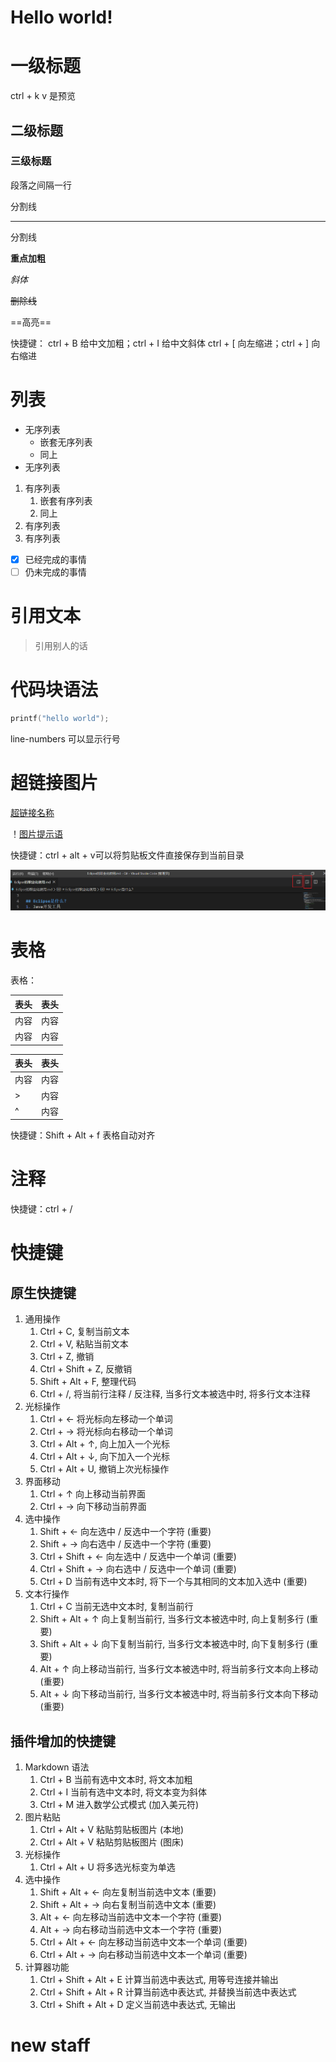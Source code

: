 # Hello world!

# 一级标题

ctrl + k v 是预览

## 二级标题

### 三级标题

段落之间隔一行

分割线

---

分割线

**重点加粗**

*斜体*

~~删除线~~

==高亮==

快捷键：
ctrl + B 给中文加粗；ctrl + I 给中文斜体
ctrl + [ 向左缩进；ctrl + ] 向右缩进

# 列表

* 无序列表
    * 嵌套无序列表
    * 同上
* 无序列表

1. 有序列表
   1. 嵌套有序列表
   2. 同上
2. 有序列表
3. 有序列表

- [x] 已经完成的事情
- [ ] 仍未完成的事情

# 引用文本

> 引用别人的话

# 代码块语法

``` c {.line-numbers}
printf("hello world");
```
line-numbers 可以显示行号

# 超链接图片

[超链接名称](链接地址)

！[图片提示语](图片地址)

快捷键：ctrl + alt + v可以将剪贴板文件直接保存到当前目录

![就像这样](images/2021-04-26-23-46-30.png)

# 表格

表格：

| 表头 | 表头 |
| ---- | ---- |
| 内容 | 内容 |
| 内容 | 内容 |

| 表头 | 表头 |
| ---- | ---- |
| 内容 | 内容 |
| >    | 内容 |
| ^    | 内容 |

快捷键：Shift + Alt + f 表格自动对齐

# 注释

<!-- 你看不见我 -->

<!-- 多行注释 
-->
快捷键：ctrl + / 

# 快捷键

## 原生快捷键

1. 通用操作
   1. Ctrl + C, 复制当前文本
   2. Ctrl + V, 粘贴当前文本
   3. Ctrl + Z, 撤销
   4. Ctrl + Shift + Z, 反撤销
   5. Shift + Alt + F, 整理代码
   6. Ctrl + /, 将当前行注释 / 反注释, 当多行文本被选中时, 将多行文本注释
2. 光标操作
   1. Ctrl + ← 将光标向左移动一个单词
   2. Ctrl + → 将光标向右移动一个单词
   3. Ctrl + Alt + ↑, 向上加入一个光标
   4. Ctrl + Alt + ↓, 向下加入一个光标
   5. Ctrl + Alt + U, 撤销上次光标操作
3. 界面移动
   1. Ctrl + ↑ 向上移动当前界面
   2. Ctrl + → 向下移动当前界面
4. 选中操作
   1. Shift + ← 向左选中 / 反选中一个字符 (重要)
   2. Shift + → 向右选中 / 反选中一个字符 (重要)
   3. Ctrl + Shift + ← 向左选中 / 反选中一个单词 (重要)
   4. Ctrl + Shift + → 向右选中 / 反选中一个单词 (重要)
   5. Ctrl + D 当前有选中文本时, 将下一个与其相同的文本加入选中 (重要)
5. 文本行操作
   1. Ctrl + C 当前无选中文本时, 复制当前行
   2. Shift + Alt + ↑ 向上复制当前行, 当多行文本被选中时, 向上复制多行 (重要)
   3. Shift + Alt + ↓ 向下复制当前行, 当多行文本被选中时, 向下复制多行 (重要)
   4. Alt + ↑ 向上移动当前行, 当多行文本被选中时, 将当前多行文本向上移动 (重要)
   5. Alt + ↓ 向下移动当前行, 当多行文本被选中时, 将当前多行文本向下移动 (重要)

## 插件增加的快捷键

1. Markdown 语法
   1. Ctrl + B 当前有选中文本时, 将文本加粗
   2. Ctrl + I 当前有选中文本时, 将文本变为斜体
   3. Ctrl + M 进入数学公式模式 (加入美元符)
2. 图片粘贴
   1. Ctrl + Alt + V 粘贴剪贴板图片 (本地)
   2. Ctrl + Alt + V 粘贴剪贴板图片 (图床)
3. 光标操作
   1. Ctrl + Alt + U 将多选光标变为单选
4. 选中操作
   1. Shift + Alt + ← 向左复制当前选中文本 (重要)
   2. Shift + Alt + → 向右复制当前选中文本 (重要)
   3. Alt + ← 向左移动当前选中文本一个字符 (重要)
   4. Alt + → 向右移动当前选中文本一个字符 (重要)
   5. Ctrl + Alt + ← 向左移动当前选中文本一个单词 (重要)
   6. Ctrl + Alt + → 向右移动当前选中文本一个单词 (重要)
5. 计算器功能
   1. Ctrl + Shift + Alt + E 计算当前选中表达式, 用等号连接并输出
   2. Ctrl + Shift + Alt + R 计算当前选中表达式, 并替换当前选中表达式
   3. Ctrl + Shift + Alt + D 定义当前选中表达式, 无输出

# new staff